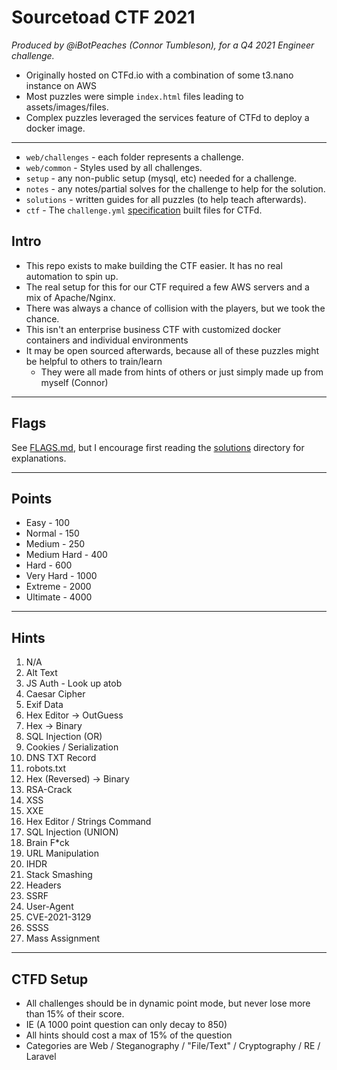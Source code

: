 # Sourcetoad CTF 2021
_Produced by @iBotPeaches (Connor Tumbleson), for a Q4 2021 Engineer challenge._

 * Originally hosted on CTFd.io with a combination of some t3.nano instance on AWS
 * Most puzzles were simple `index.html` files leading to assets/images/files.
 * Complex puzzles leveraged the services feature of CTFd to deploy a docker image.

---

 * `web/challenges` - each folder represents a challenge.
 * `web/common` - Styles used by all challenges.
 * `setup` - any non-public setup (mysql, etc) needed for a challenge.
 * `notes` - any notes/partial solves for the challenge to help for the solution.
 * `solutions` - written guides for all puzzles (to help teach afterwards).
 * `ctf` - The `challenge.yml` [specification](https://github.com/CTFd/ctfcli/blob/master/ctfcli/spec/challenge-example.yml) built files for CTFd.

## Intro

 * This repo exists to make building the CTF easier. It has no real automation to spin up.
 * The real setup for this for our CTF required a few AWS servers and a mix of Apache/Nginx.
 * There was always a chance of collision with the players, but we took the chance.
 * This isn't an enterprise business CTF with customized docker containers and individual environments 
 * It may be open sourced afterwards, because all of these puzzles might be helpful to others to train/learn
   * They were all made from hints of others or just simply made up from myself (Connor)

---
## Flags

See [FLAGS.md](solutions/FLAGS.md), but I encourage first reading the [solutions](solutions) directory for explanations.

---
## Points

 * Easy - 100
 * Normal - 150
 * Medium - 250
 * Medium Hard - 400
 * Hard - 600
 * Very Hard - 1000
 * Extreme - 2000
 * Ultimate - 4000

---
## Hints
 1. N/A
 2. Alt Text
 3. JS Auth - Look up atob
 4. Caesar Cipher
 5. Exif Data
 6. Hex Editor -> OutGuess
 7. Hex -> Binary
 8. SQL Injection (OR)
 9. Cookies / Serialization
 10. DNS TXT Record
 11. robots.txt
 12. Hex (Reversed) -> Binary
 13. RSA-Crack
 14. XSS
 15. XXE
 16. Hex Editor / Strings Command
 17. SQL Injection (UNION)
 18. Brain F*ck
 19. URL Manipulation
 20. IHDR
 21. Stack Smashing
 22. Headers
 23. SSRF
 24. User-Agent
 25. CVE-2021-3129
 26. SSSS
 27. Mass Assignment
---
## CTFD Setup

 * All challenges should be in dynamic point mode, but never lose more than 15% of their score.
 * IE (A 1000 point question can only decay to 850)
 * All hints should cost a max of 15% of the question
 * Categories are Web / Steganography / "File/Text" / Cryptography / RE / Laravel